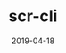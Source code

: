 ---
title: scr-cli
date: 2019-04-18
showDateUpdated: false
tags: [TypeScript, javascript, CLI, utility, Linux, macOS, Windows]
externalUrl: https://github.com/AppleGamer22/scr-cli
_build: {render: never, list: local}
---